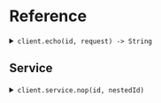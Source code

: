 # Reference
<details><summary><code>client.echo(id, request) -> String</code></summary>
<dl>
<dd>

#### 🔌 Usage

<dl>
<dd>

<dl>
<dd>

```java
client.echo(
    idKsfd9c1,
    EchoRequest
        .builder()
        .name("Hello world!")
        .size(20)
        .build()
);
```
</dd>
</dl>
</dd>
</dl>

#### ⚙️ Parameters

<dl>
<dd>

<dl>
<dd>

**id:** `String` 
    
</dd>
</dl>

<dl>
<dd>

**request:** `EchoRequest` 
    
</dd>
</dl>
</dd>
</dl>


</dd>
</dl>
</details>

## Service
<details><summary><code>client.service.nop(id, nestedId)</code></summary>
<dl>
<dd>

#### 🔌 Usage

<dl>
<dd>

<dl>
<dd>

```java
client.service().nop(idA2ijs82, id219xca8);
```
</dd>
</dl>
</dd>
</dl>

#### ⚙️ Parameters

<dl>
<dd>

<dl>
<dd>

**id:** `String` 
    
</dd>
</dl>

<dl>
<dd>

**nestedId:** `String` 
    
</dd>
</dl>
</dd>
</dl>


</dd>
</dl>
</details>
